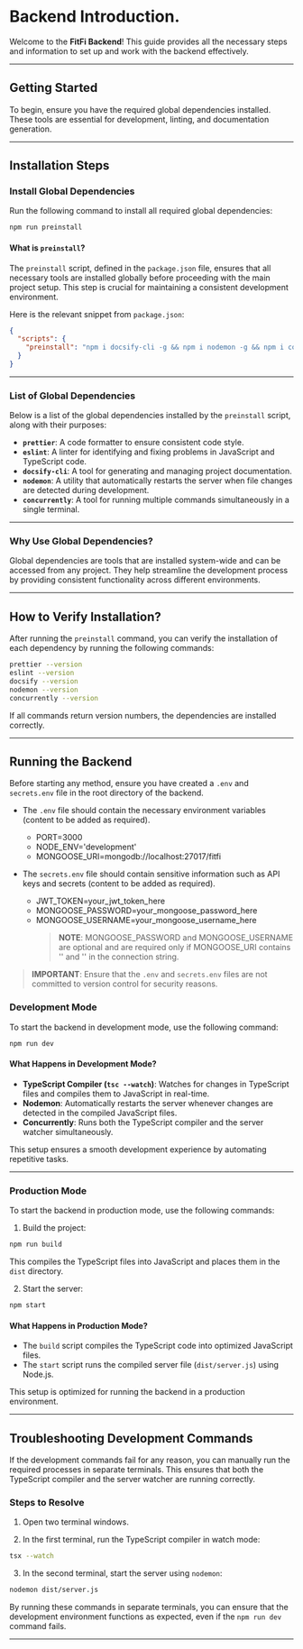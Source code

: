 # Backend Introduction.

Welcome to the **FitFi Backend**! This guide provides all the necessary steps and information to set up and work with the backend effectively.

---

## Getting Started

To begin, ensure you have the required global dependencies installed. These tools are essential for development, linting, and documentation generation.

---

## Installation Steps

### Install Global Dependencies

Run the following command to install all required global dependencies:

```bash
npm run preinstall
```

#### What is `preinstall`?

The `preinstall` script, defined in the `package.json` file, ensures that all necessary tools are installed globally before proceeding with the main project setup. This step is crucial for maintaining a consistent development environment.

Here is the relevant snippet from `package.json`:

```json
{
  "scripts": {
    "preinstall": "npm i docsify-cli -g && npm i nodemon -g && npm i concurrently -g && npm i eslint -g && npm i prettier -g"
  }
}
```

---

### List of Global Dependencies

Below is a list of the global dependencies installed by the `preinstall` script, along with their purposes:

- **`prettier`**: A code formatter to ensure consistent code style.
- **`eslint`**: A linter for identifying and fixing problems in JavaScript and TypeScript code.
- **`docsify-cli`**: A tool for generating and managing project documentation.
- **`nodemon`**: A utility that automatically restarts the server when file changes are detected during development.
- **`concurrently`**: A tool for running multiple commands simultaneously in a single terminal.

---

### Why Use Global Dependencies?

Global dependencies are tools that are installed system-wide and can be accessed from any project. They help streamline the development process by providing consistent functionality across different environments.

---

## How to Verify Installation?

After running the `preinstall` command, you can verify the installation of each dependency by running the following commands:

```bash
prettier --version
eslint --version
docsify --version
nodemon --version
concurrently --version
```

If all commands return version numbers, the dependencies are installed correctly.

---

## Running the Backend

Before starting any method, ensure you have created a `.env` and `secrets.env` file in the root directory of the backend.

- The `.env` file should contain the necessary environment variables (content to be added as required).

  - PORT=3000
  - NODE_ENV='development'
  - MONGOOSE_URI=mongodb://localhost:27017/fitfi

- The `secrets.env` file should contain sensitive information such as API keys and secrets (content to be added as required).

  - JWT_TOKEN=your_jwt_token_here
  - MONGOOSE_PASSWORD=your_mongoose_password_here
  - MONGOOSE_USERNAME=your_mongoose_username_here
    > **NOTE**: MONGOOSE_PASSWORD and MONGOOSE_USERNAME are optional and are required only if MONGOOSE_URI contains '<username>' and '<password>' in the connection string.

> **IMPORTANT**: Ensure that the `.env` and `secrets.env` files are not committed to version control for security reasons.

### Development Mode

To start the backend in development mode, use the following command:

```bash
npm run dev
```

#### What Happens in Development Mode?

- **TypeScript Compiler (`tsc --watch`)**: Watches for changes in TypeScript files and compiles them to JavaScript in real-time.
- **Nodemon**: Automatically restarts the server whenever changes are detected in the compiled JavaScript files.
- **Concurrently**: Runs both the TypeScript compiler and the server watcher simultaneously.

This setup ensures a smooth development experience by automating repetitive tasks.

---

### Production Mode

To start the backend in production mode, use the following commands:

1. Build the project:

```bash
npm run build
```

This compiles the TypeScript files into JavaScript and places them in the `dist` directory.

2. Start the server:

```bash
npm start
```

#### What Happens in Production Mode?

- The `build` script compiles the TypeScript code into optimized JavaScript files.
- The `start` script runs the compiled server file (`dist/server.js`) using Node.js.

This setup is optimized for running the backend in a production environment.

---

## Troubleshooting Development Commands

If the development commands fail for any reason, you can manually run the required processes in separate terminals. This ensures that both the TypeScript compiler and the server watcher are running correctly.

### Steps to Resolve

1. Open two terminal windows.

2. In the first terminal, run the TypeScript compiler in watch mode:

```bash
tsx --watch
```

3. In the second terminal, start the server using `nodemon`:

```bash
nodemon dist/server.js
```

By running these commands in separate terminals, you can ensure that the development environment functions as expected, even if the `npm run dev` command fails.

---
